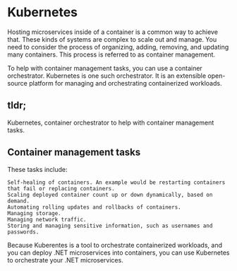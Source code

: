# Kubernetes

Hosting microservices inside of a container is a common way to achieve that. 
These kinds of systems are complex to scale out and manage. 
You need to consider the process of organizing, adding, removing, and updating many containers. 
This process is referred to as container management.

To help with container management tasks, you can use a container orchestrator. 
Kubernetes is one such orchestrator. 
It is an extensible open-source platform for managing and orchestrating containerized workloads.

## tldr;

Kubernetes, container orchestrator to help with container management tasks.

## Container management tasks

These tasks include:

    Self-healing of containers. An example would be restarting containers that fail or replacing containers.
    Scaling deployed container count up or down dynamically, based on demand.
    Automating rolling updates and rollbacks of containers.
    Managing storage.
    Managing network traffic.
    Storing and managing sensitive information, such as usernames and passwords.

Because Kuberentes is a tool to orchestrate containerized workloads, 
and you can deploy .NET microservices into containers, you can use Kubernetes to orchestrate your .NET microservices. 
